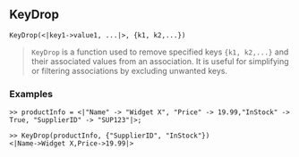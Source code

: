## KeyDrop

```
KeyDrop(<|key1->value1, ...|>, {k1, k2,...})
```

> `KeyDrop` is a function used to remove specified keys `{k1, k2,...}` and their associated values from an association. It is useful for simplifying or filtering associations by excluding unwanted keys.
 
### Examples

```
>> productInfo = <|"Name" -> "Widget X", "Price" -> 19.99,"InStock" -> True, "SupplierID" -> "SUP123"|>;
				 
>> KeyDrop(productInfo, {"SupplierID", "InStock"}) 
<|Name->Widget X,Price->19.99|>
```
